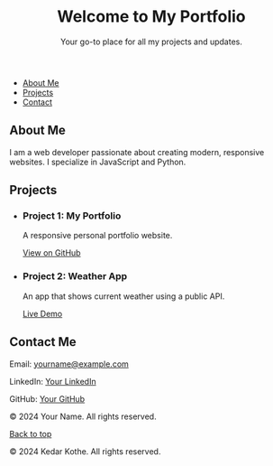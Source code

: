 <header>
    <h1>Welcome to My Portfolio</h1>
    <p>Your go-to place for all my projects and updates.</p>
</header>
<nav>
    <ul>
        <li><a href="#about">About Me</a></li>
        <li><a href="#projects">Projects</a></li>
        <li><a href="#contact">Contact</a></li>
    </ul>
</nav>
<section id="about">
    <h2>About Me</h2>
    <p>I am a web developer passionate about creating modern, responsive websites. I specialize in JavaScript and Python.</p>
</section>
<section id="projects">
    <h2>Projects</h2>
    <ul>
        <li>
            <h3>Project 1: My Portfolio</h3>
            <p>A responsive personal portfolio website.</p>
            <a href="https://github.com/yourusername/portfolio" target="_blank">View on GitHub</a>
        </li>
        <li>
            <h3>Project 2: Weather App</h3>
            <p>An app that shows current weather using a public API.</p>
            <a href="https://your-weather-app-link.com" target="_blank">Live Demo</a>
        </li>
    </ul>
</section>
<section id="contact">
    <h2>Contact Me</h2>
    <p>Email: <a href="mailto:yourname@example.com">yourname@example.com</a></p>
    <p>LinkedIn: <a href="https://linkedin.com/in/yourprofile" target="_blank">Your LinkedIn</a></p>
    <p>GitHub: <a href="https://github.com/yourusername" target="_blank">Your GitHub</a></p>
</section>
<footer>
    <p>&copy; 2024 Your Name. All rights reserved.</p>
    <p><a href="#top">Back to top</a></p>
</footer>
<footer>
        <p>&copy; 2024 Kedar Kothe. All rights reserved.</p>
